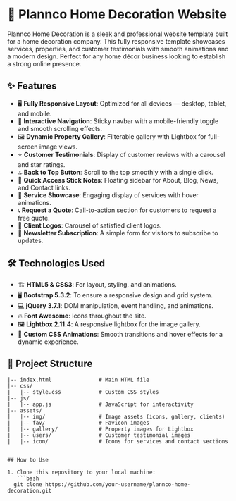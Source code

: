 # 🏡 Plannco Home Decoration Website

Plannco Home Decoration is a sleek and professional website template built for a home decoration company. This fully responsive template showcases services, properties, and customer testimonials with smooth animations and a modern design. Perfect for any home décor business looking to establish a strong online presence. 

## ✨ Features

- 🖥️ **Fully Responsive Layout**: Optimized for all devices — desktop, tablet, and mobile.
- 📜 **Interactive Navigation**: Sticky navbar with a mobile-friendly toggle and smooth scrolling effects.
- 🖼️ **Dynamic Property Gallery**: Filterable gallery with Lightbox for full-screen image views.
- ⭐ **Customer Testimonials**: Display of customer reviews with a carousel and star ratings.
- 🔝 **Back to Top Button**: Scroll to the top smoothly with a single click.
- 📝 **Quick Access Stick Notes**: Floating sidebar for About, Blog, News, and Contact links.
- 💼 **Service Showcase**: Engaging display of services with hover animations.
- 📞 **Request a Quote**: Call-to-action section for customers to request a free quote.
- 🤝 **Client Logos**: Carousel of satisfied client logos.
- 📧 **Newsletter Subscription**: A simple form for visitors to subscribe to updates.

## 🛠️ Technologies Used

- 🏗️ **HTML5 & CSS3**: For layout, styling, and animations.
- 🖥️ **Bootstrap 5.3.2**: To ensure a responsive design and grid system.
- 💻 **jQuery 3.7.1**: DOM manipulation, event handling, and animations.
- 🔥 **Font Awesome**: Icons throughout the site.
- 🖼️ **Lightbox 2.11.4**: A responsive lightbox for the image gallery.
- 🎨 **Custom CSS Animations**: Smooth transitions and hover effects for a dynamic experience.

## 📂 Project Structure

```plaintext
|-- index.html               # Main HTML file
|-- css/
|   |-- style.css            # Custom CSS styles
|-- js/
|   |-- app.js               # JavaScript for interactivity
|-- assets/
|   |-- img/                 # Image assets (icons, gallery, clients)
|   |-- fav/                 # Favicon images
|   |-- gallery/             # Property images for Lightbox
|   |-- users/               # Customer testimonial images
|   |-- icon/                # Icons for services and contact sections


## How to Use

1. Clone this repository to your local machine:
   ```bash
  git clone https://github.com/your-username/plannco-home-decoration.git

